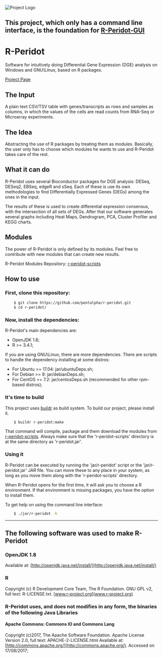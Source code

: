 ![Project Logo](http://www.bioinformatics-brazil.org/r-peridot/img/logo1-no_background-black.png)

## This project, which only has a command line interface, is the foundation for [R-Peridot-GUI](https://github.com/pentalpha/r-peridot-gui)

# R-Peridot
Software for intuitively doing Differential Gene Expression (DGE) analysis on Windows and GNU\Linux, based on R packages.

[Project Page](www.bioinformatics-brazil.org/r-peridot)

## The Input
A plain text CSV/TSV table with genes/transcripts as rows and samples as columns, in which the values of the cells are read counts from RNA-Seq or Microarray experiments.

## The Idea
Abstracting the use of R packages by treating them as modules. Basically, the user only has to choose which modules he wants to use and R-Peridot takes care of the rest.

## What it can do
R-Peridot uses several Bioconductor packages for DGE analysis: DESeq, DESeq2, EBSeq, edgeR and sSeq. Each of these is use its own methodologies to find Differentially Expressed Genes (DEGs) among the ones in the input. 

The results of these is used to create differential expression consensus, with the intersection of all sets of DEGs. After that our software generates several graphs including Heat Maps, Dendrogram, PCA, Cluster Profiler and KEGG charts.

## Modules
The power of R-Peridot is only defined by its modules. Feel free to contribute with new modules that can create new results.

R-Peridot Modules Repository: [r-peridot-scripts](https://github.com/pentalpha/r-peridot-scripts)

## How to use

### First, clone this repository:

```sh
    $ git clone https://github.com/pentalpha/r-peridot.git
    $ cd r-peridot/
```

### Now, install the dependencies:
R-Peridot's main dependencies are:

- OpenJDK 1.8;
- R >= 3.4.1;

If you are using GNU\Linux, there are more dependencies. There are scripts to handle the dependency installing at some distros:

- For Ubuntu >= 17.04: jar/ubuntuDeps.sh;
- For Debian >= 9: jar/debianDeps.sh;
- For CentOS >= 7.2: jar/centosDeps.sh (recommended for other rpm-based distros);

### It's time to build
This project uses [buildr](https://buildr.apache.org/) as build system. To build our project, please install it.

```sh
    $ buildr r-peridot:make
```

That command will compile, package and them download the modules from [r-peridot-scripts](https://github.com/pentalpha/r-peridot-scripts). Always make sure that the 'r-peridot-scripts' directory is at the same directory as 'r-peridot.jar'.

### Using it
R-Peridot can be executed by running the 'jar/r-peridot' script or the 'jar/r-peridot.jar' JAR file. You can move these to any place in your system, as long as you move them along with the 'r-peridot-scripts' directory.

When R-Peridot opens for the first time, it will ask you to choose a R environment. If that environment is missing packages, you have the option to install them.

To get help on using the command line interface:

```sh
    $ ./jar/r-peridot -h
```

-------------------------------------------------------------

## The following software was used to make R-Peridot

### OpenJDK 1.8
Available at: [http://openjdk.java.net/install/](http://openjdk.java.net/install/)

### R
Copyright (c) R Development Core Team, The R Foundation.
GNU GPL v2, full text: R-LICENSE.txt. 
[www.r-project.org](www.r-project.org)

### R-Peridot uses, and does not modifies in any form, the binaries of the following Java Libraries

#### Apache Commons: Commons IO and Commons Lang
Copyright (c)2017, The Apache Software Foundation.
Apache License Version 2.0, full text: APACHE-2-LICENSE.html
Available at: [http://commons.apache.org/](http://commons.apache.org/). Accessed on 17/08/2017;
